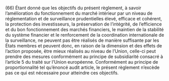 (66) Étant donné que les objectifs du présent règlement, à savoir l’amélioration du fonctionnement du marché intérieur par un niveau de réglementation et de surveillance prudentielles élevé, efficace et cohérent, la protection des investisseurs, la préservation de l’intégrité, de l’efficience et du bon fonctionnement des marchés financiers, le maintien de la stabilité du système financier et le renforcement de la coordination internationale de la surveillance, ne peuvent pas être réalisés de manière suffisante par les États membres et peuvent donc, en raison de la dimension et des effets de l’action proposée, être mieux réalisés au niveau de l’Union, celle-ci peut prendre des mesures conformément au principe de subsidiarité consacré à l’article 5 du traité sur l’Union européenne. Conformément au principe de proportionnalité tel qu’énoncé audit article, le présent règlement n’excède pas ce qui est nécessaire pour atteindre ces objectifs.
